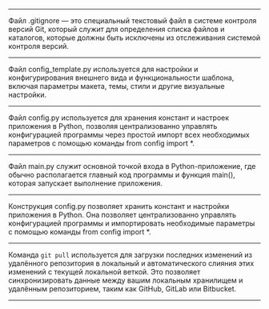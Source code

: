********
Файл .gitignore — это специальный текстовый файл в системе контроля версий Git, который служит для определения списка файлов и каталогов, которые должны быть исключены из отслеживания системой контроля версий.
********
Файл config_template.py используется для настройки и конфигурирования внешнего вида и функциональности шаблона, включая параметры макета, темы, стили и другие визуальные настройки.
********
Файл config.py используется для хранения констант и настроек приложения в Python, позволяя централизованно управлять конфигурацией программы через простой импорт всех необходимых параметров с помощью команды from config import *.
********
Файл main.py служит основной точкой входа в Python-приложение, где обычно располагается главный код программы и функция main(), которая запускает выполнение приложения.
********
Конструкция config.py позволяет хранить констант и настройки приложения в Python. Она позволяет централизованно управлять конфигурацией программы и импортировать необходимые параметры с помощью команды from config import *.
********
Команда `git pull` используется для загрузки последних изменений из удалённого репозитория в локальный и автоматического слияния этих изменений с текущей локальной веткой. Это позволяет синхронизировать данные между вашим локальным хранилищем и удалённым репозиторием, таким как GitHub, GitLab или Bitbucket.
********
